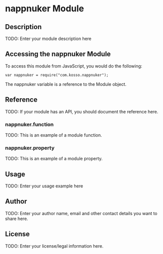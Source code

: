 # nappnuker Module

## Description

TODO: Enter your module description here

## Accessing the nappnuker Module

To access this module from JavaScript, you would do the following:

    var nappnuker = require("com.kosso.nappnuker");

The nappnuker variable is a reference to the Module object.

## Reference

TODO: If your module has an API, you should document
the reference here.

### nappnuker.function

TODO: This is an example of a module function.

### nappnuker.property

TODO: This is an example of a module property.

## Usage

TODO: Enter your usage example here

## Author

TODO: Enter your author name, email and other contact
details you want to share here.

## License

TODO: Enter your license/legal information here.
